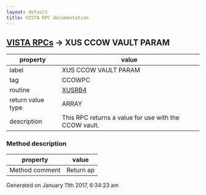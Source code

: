```yaml
---
layout: default
title: VISTA RPC documentation
---
```




## [VISTA RPCs](TableOfContent.md) &#8594; XUS CCOW VAULT PARAM 

 property | value 
--- | --- 
 label | XUS CCOW VAULT PARAM
 tag | CCOWPC
 routine | [XUSRB4](http://code.osehra.org/dox/Routine_XUSRB4_source.html)
 return value type | ARRAY
 description | This RPC returns a value for use with the CCOW vault.


### Method description

 property | value 
--- | --- 
 Method comment | Return ap




Generated on January 11th 2017, 6:34:23 am